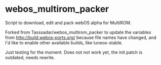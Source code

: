 webos_multirom_packer
=====================

Script to download, edit and pack webOS alpha for MultiROM.

Forked from Tasssadar/webos_multirom_packer to update the variables from http://build.webos-ports.org/
because file names have changed, and I'd like to enable other available builds, like luneos-stable.

Just testing for the moment. Does not not work yet, the init.patch is outdated, needs rewrite.
